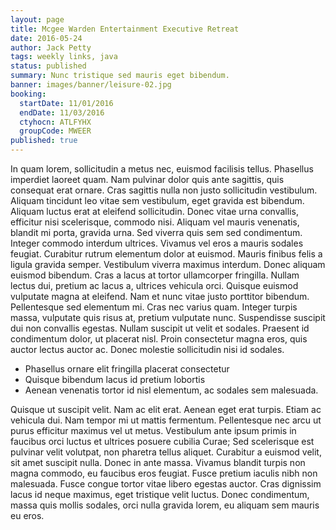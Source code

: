 ```yaml
---
layout: page
title: Mcgee Warden Entertainment Executive Retreat
date: 2016-05-24
author: Jack Petty
tags: weekly links, java
status: published
summary: Nunc tristique sed mauris eget bibendum.
banner: images/banner/leisure-02.jpg
booking:
  startDate: 11/01/2016
  endDate: 11/03/2016
  ctyhocn: ATLFYHX
  groupCode: MWEER
published: true
---
```

In quam lorem, sollicitudin a metus nec, euismod facilisis tellus. Phasellus imperdiet laoreet quam. Nam pulvinar dolor quis ante sagittis, quis consequat erat ornare. Cras sagittis nulla non justo sollicitudin vestibulum. Aliquam tincidunt leo vitae sem vestibulum, eget gravida est bibendum. Aliquam luctus erat at eleifend sollicitudin. Donec vitae urna convallis, efficitur nisi scelerisque, commodo nisi. Aliquam vel mauris venenatis, blandit mi porta, gravida urna. Sed viverra quis sem sed condimentum. Integer commodo interdum ultrices. Vivamus vel eros a mauris sodales feugiat. Curabitur rutrum elementum dolor at euismod. Mauris finibus felis a ligula gravida semper. Vestibulum viverra maximus interdum.
Donec aliquam euismod bibendum. Cras a lacus at tortor ullamcorper fringilla. Nullam lectus dui, pretium ac lacus a, ultrices vehicula orci. Quisque euismod vulputate magna at eleifend. Nam et nunc vitae justo porttitor bibendum. Pellentesque sed elementum mi. Cras nec varius quam. Integer turpis massa, vulputate quis risus at, pretium vulputate nunc. Suspendisse suscipit dui non convallis egestas. Nullam suscipit ut velit et sodales. Praesent id condimentum dolor, ut placerat nisl. Proin consectetur magna eros, quis auctor lectus auctor ac. Donec molestie sollicitudin nisi id sodales.

* Phasellus ornare elit fringilla placerat consectetur
* Quisque bibendum lacus id pretium lobortis
* Aenean venenatis tortor id nisl elementum, ac sodales sem malesuada.

Quisque ut suscipit velit. Nam ac elit erat. Aenean eget erat turpis. Etiam ac vehicula dui. Nam tempor mi ut mattis fermentum. Pellentesque nec arcu ut purus efficitur maximus vel ut metus. Vestibulum ante ipsum primis in faucibus orci luctus et ultrices posuere cubilia Curae; Sed scelerisque est pulvinar velit volutpat, non pharetra tellus aliquet. Curabitur a euismod velit, sit amet suscipit nulla. Donec in ante massa. Vivamus blandit turpis non magna commodo, eu faucibus eros feugiat. Fusce pretium iaculis nibh non malesuada. Fusce congue tortor vitae libero egestas auctor. Cras dignissim lacus id neque maximus, eget tristique velit luctus. Donec condimentum, massa quis mollis sodales, orci nulla gravida lorem, eu aliquam sem mauris eu eros.
